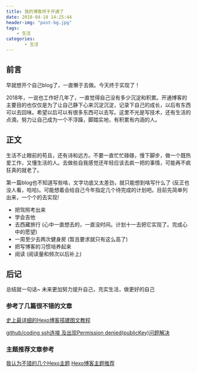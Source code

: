 ```yaml
---
title: 我的博客终于开通了
date: 2018-04-10 14:25:44
header-img: "post-bg.jpg"
tags:
	- 生活
categories:
       - 生活
---
```

## 前言
早就想开个自己blog了，一直懒于去做。今天终于实现了！

2018年，一说也工作好几年了，一直觉得自己没有多少沉淀和积累。开通博客的主要目的也仅仅是为了让自己静下心来沉淀沉淀，记录下自己的成长，以后有东西可以去回味。希望以后可以有很多东西可以去写。这里不光是写技术，还有生活的点滴，努力让自己成为一个不浮躁，脚踏实地，有积累有内涵的人。


## 正文
生活不止眼前的苟且，还有诗和远方。不要一直忙忙碌碌，慢下脚步，做一个既热爱工作，又懂生活的人。去做些自我感觉还年轻应该去疯一把的事情，可能再不疯狂真的就老了。

第一篇blog也不知道写些啥，文字功底又太差劲，就只能想到啥写什么了 (反正也没人看，哈哈)。可能想着会给自己今年指定几个待完成的计划吧。目前先简单列出来，一个个的去实现!

* 把驾照考出来
* 学会吉他
* 去西藏旅行 (心中一直想去的，一直没时间。计划十一去把它实现了。完成心中的愿望)
* 一周至少去两次健身房 (暂且要求就只有这么高了)
* 把写博客的习惯培养起来
* 阅读 (阅读量和频次以后补上)


## 后记

总结就一句话~ 未来更加努力提升自己，充实生活，做更好的自己


### 参考了几篇很不错的文章
[史上最详细的Hexo博客搭建图文教程](https://xuanwo.org/2015/03/26/hexo-intor/)

[github/coding ssh连接 及出现Permission denied(publicKey)问题解决](http://xiaobin.me/2016/05/31/github-coding-ssh/)


### 主题推荐文章参考
[我认为不错的几个Hexo主题](http://febsky.me/2016/05/15/2016-05-15-%E6%88%91%E8%AE%A4%E4%B8%BA%E4%B8%8D%E9%94%99%E7%9A%84%E5%87%A0%E4%B8%AAHexo%E4%B8%BB%E9%A2%98/)
[Hexo博客主题推荐](https://appkfz.com/2016/01/18/hexo-themes/)


